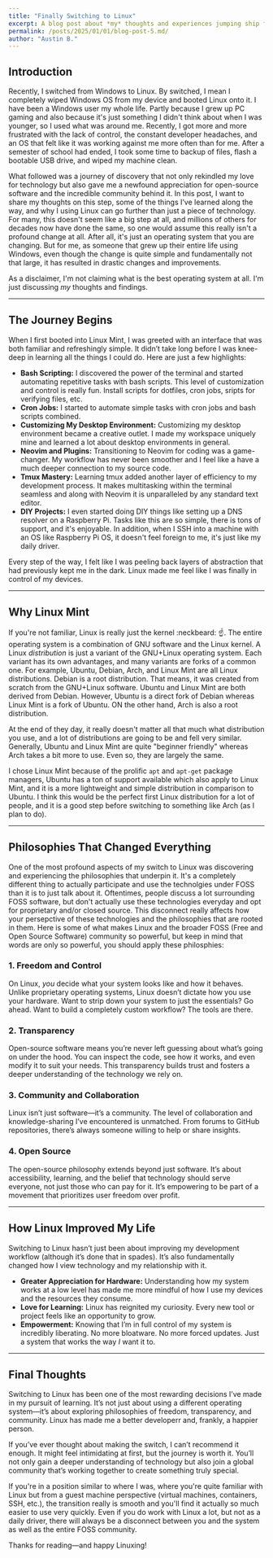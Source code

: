 ```yaml
---
title: "Finally Switching to Linux"
excerpt: A blog post about *my* thoughts and experiences jumping ship from Windows to Linux.
permalink: /posts/2025/01/01/blog-post-5.md/
author: "Austin B."
---
```


## Introduction

Recently, I switched from Windows to Linux. By switched, I mean I completely wiped Windows OS from my device and booted Linux onto it. I have been a Windows user my whole life. Partly because I grew up PC gaming and also because it's just something I didn't think about when I was younger, so I used what was around me. Recently, I got more and more frustrated with the lack of control, the constant developer headaches, and an OS that felt like it was working against me more often than for me. After a semester of school had ended, I took some time to backup of files, flash a bootable USB drive, and wiped my machine clean.

What followed was a journey of discovery that not only rekindled my love for technology but also gave me a newfound appreciation for open-source software and the incredible community behind it. In this post, I want to share my thoughts on this step, some of the things I’ve learned along the way, and why I using Linux can go further than just a piece of technology. For many, this doesn't seem like a big step at all, and millions of others for decades now have done the same, so one would assume this really isn't a profound change at all. After all, it's just an operating system that you are changing. But for me, as someone that grew up their entire life using Windows, even though the change is quite simple and fundamentally not that large, it has resulted in drastic changes and improvements.

As a disclaimer, I'm not claiming what is the best operating system at all. I'm just discussing _my_ thoughts and findings.

---

## The Journey Begins

When I first booted into Linux Mint, I was greeted with an interface that was both familiar and refreshingly simple. It didn’t take long before I was knee-deep in learning all the things I could do. Here are just a few highlights:

- **Bash Scripting:** I discovered the power of the terminal and started automating repetitive tasks with bash scripts. This level of customization and control is really fun. Install scripts for dotfiles, cron jobs, sripts for verifying files, etc. 
- **Cron Jobs:** I started to automate simple tasks with cron jobs and bash scripts combined.
- **Customizing My Desktop Environment:** Customizing my desktop environment became a creative outlet. I made my workspace uniquely mine and learned a lot about desktop environments in general.
- **Neovim and Plugins:** Transitioning to Neovim for coding was a game-changer. My workflow has never been smoother and I feel like a have a much deeper connection to my source code.
- **Tmux Mastery:** Learning tmux added another layer of efficiency to my development process. It makes multitasking within the terminal seamless and along with Neovim it is unparalleled by any standard text editor.
- **DIY Projects:** I even started doing DIY things like setting up a DNS resolver on a Raspberry Pi. Tasks like this are so simple, there is tons of support, and it's enjoyable. In addition, when I SSH into a machine with an OS like Raspberry Pi OS, it doesn't feel foreign to me, it's just like my daily driver.

Every step of the way, I felt like I was peeling back layers of abstraction that had previously kept me in the dark. Linux made me feel like I was finally in control of my devices.

---

## Why Linux Mint

If you're not familiar, Linux is really just the kernel :neckbeard: :point_up:. The entire operating system is a combination of GNU software and the Linux kernel. A Linux *distribution* is just a variant of the GNU+Linux operating system. Each variant has its own advantages, and many variants are forks of a common one. For example, Ubuntu, Debian, Arch, and Linux Mint are all Linux distributions. Debian is a root distribution. That means, it was created from scratch from the GNU+Linux software. Ubuntu and Linux Mint are both derived from Debian. However, Ubuntu is a direct fork of Debian whereas Linux Mint is a fork of Ubuntu. ON the other hand, Arch is also a root distribution.

At the end of they day, it really doesn't matter all that much what distribution you use, and a lot of distributions are going to be and fell very similar. Generally, Ubuntu and Linux Mint are quite "beginner friendly" whereas Arch takes a bit more to use. Even so, they are largely the same.

I chose Linux Mint because of the prolific `apt` and `apt-get` package managers, Ubuntu has a ton of support available which also apply to Linux Mint, and it is a more lightweight and simple distribution in comparison to Ubuntu. I think this would be the perfect first Linux distribution for a lot of people, and it is a good step before switching to something like Arch (as I plan to do).

---

## Philosophies That Changed Everything

One of the most profound aspects of my switch to Linux was discovering and experiencing the philosophies that underpin it. It's a completely different thing to actually participate and use the technolgies under FOSS than it is to just talk about it. Oftentimes, people discuss a lot surrounding FOSS software, but don't actually use these technologies everyday and opt for proprietary and/or closed source. This disconnect really affects how your persepctive of these technologies and the philosophies that are rooted in them. Here is some of what makes Linux and the broader FOSS (Free and Open Source Software) community so powerful, but keep in mind that words are only so powerful, you should apply these philosphies:

### 1. **Freedom and Control**
On Linux, *you* decide what your system looks like and how it behaves. Unlike proprietary operating systems, Linux doesn’t dictate how you use your hardware. Want to strip down your system to just the essentials? Go ahead. Want to build a completely custom workflow? The tools are there.

### 2. **Transparency**
Open-source software means you’re never left guessing about what’s going on under the hood. You can inspect the code, see how it works, and even modify it to suit your needs. This transparency builds trust and fosters a deeper understanding of the technology we rely on.

### 3. **Community and Collaboration**
Linux isn’t just software—it’s a community. The level of collaboration and knowledge-sharing I’ve encountered is unmatched. From forums to GitHub repositories, there’s always someone willing to help or share insights.

### 4. **Open Source**
The open-source philosophy extends beyond just software. It’s about accessibility, learning, and the belief that technology should serve everyone, not just those who can pay for it. It’s empowering to be part of a movement that prioritizes user freedom over profit.

---

## How Linux Improved My Life

Switching to Linux hasn’t just been about improving my development workflow (although it’s done that in spades). It’s also fundamentally changed how I view technology and my relationship with it.

- **Greater Appreciation for Hardware:** Understanding how my system works at a low level has made me more mindful of how I use my devices and the resources they consume.
- **Love for Learning:** Linux has reignited my curiosity. Every new tool or project feels like an opportunity to grow.
- **Empowerment:** Knowing that I’m in full control of my system is incredibly liberating. No more bloatware. No more forced updates. Just a system that works the way *I* want it to.

---

## Final Thoughts

Switching to Linux has been one of the most rewarding decisions I’ve made in my pursuit of learning. It’s not just about using a different operating system—it’s about exploring philosophies of freedom, transparency, and community. Linux has made me a better developerr and, frankly, a happier person.

If you’ve ever thought about making the switch, I can’t recommend it enough. It might feel intimidating at first, but the journey is worth it. You’ll not only gain a deeper understanding of technology but also join a global community that’s working together to create something truly special.

If you're in a position similar to where I was, where you're quite familiar with Linux but from a guest machine perspective (virtual machines, containers, SSH, etc.), the transition really is smooth and you'll find it actually so much easier to use very quickly. Even if you do work with Linux a lot, but not as a daily driver, there will always be a disconnect between you and the system as well as the entire FOSS community.

Thanks for reading—and happy Linuxing!

